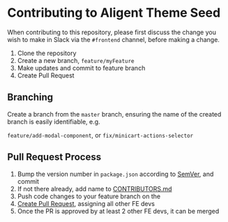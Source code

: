 # Contributing to Aligent Theme Seed

When contributing to this repository, please first discuss the change you wish to make in Slack
via the `#frontend` channel, before making a change.

1. Clone the repository
2. Create a new branch, `feature/myFeature`
3. Make updates and commit to feature branch
4. Create Pull Request

## Branching

Create a branch from the `master` branch, ensuring the name of the created branch is easily identifiable, e.g.

`feature/add-modal-component`, or
`fix/minicart-actions-selector`


## Pull Request Process

1. Bump the version number in `package.json` according to [SemVer](http://semver.org/), and commit
2. If not there already, add name to [CONTRIBUTORS.md](https://bitbucket.org/aligent/themeseed/src/master/CONTRIBUTORS.md)
3. Push code changes to your feature branch on the
4. [Create Pull Request](https://bitbucket.org/aligent/themeseed/pull-requests/new), assigning all other FE devs
5. Once the PR is approved by at least 2 other FE devs, it can be merged